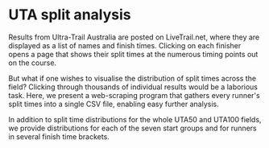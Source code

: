 # UTA split analysis

Results from Ultra-Trail Australia are posted on LiveTrail.net, where
they are displayed as a list of names and finish times. Clicking on
each finisher opens a page that shows their split times at the
numerous timing points out on the course.

But what if one wishes to visualise the distribution of split times across
the field? Clicking through thousands of individual results would be a
laborious task. Here, we present a web-scraping program that gathers
every runner's split times into a single CSV file, enabling easy further
analysis.

In addition to split time distributions for the whole UTA50 and UTA100
fields, we provide distributions for each of the seven start groups
and for runners in several finish time brackets.
